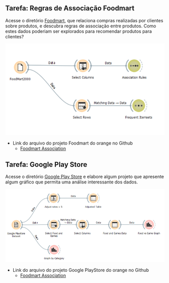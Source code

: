 ## Tarefa: Regras de Associação Foodmart

Acesse o diretório [Foodmart](https://github.com/santanche/component2learn/tree/master/labs/01-data-flow/orange/foodmart), que relaciona compras realizadas por clientes sobre produtos, e descubra regras de associação entre produtos. Como estes
dados poderiam ser explorados para recomendar produtos para clientes?

![FoodMart](images/foodmart_associations.png)

* Link do arquivo do projeto Foodmart do orange no Github
  * [Foodmart Association](https://github.com/ronagalvao/Laboratorios/tree/master/Lab01/orange/)

## Tarefa: Google Play Store

Acesse o diretório [Google Play Store](https://github.com/santanche/component2learn/tree/master/labs/01-data-flow/orange/google-playstor) e elabore algum projeto que apresente algum gráfico que permita uma análise interessante dos dados.

![Google](images/google-playstore-preparation.png)

* Link do arquivo do projeto Google PlayStore do orange no Github
  * [Foodmart Association](https://github.com/ronagalvao/Laboratorios/tree/master/Lab01/orange/)
